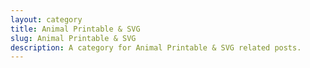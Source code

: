 ```yaml
---
layout: category
title: Animal Printable & SVG
slug: Animal Printable & SVG
description: A category for Animal Printable & SVG related posts.
---
```

